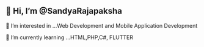   <h2>👋 Hi, I’m @SandyaRajapaksha</h2>
  
👀 I’m interested in ...Web Development and Mobile Application Development

🌱 I’m currently learning ...HTML,PHP,C#, FLUTTER

<!---
SandyaRajapaksha/SandyaRajapaksha is a ✨ special ✨ repository because its `README.md` (this file) appears on your GitHub profile.
You can click the Preview link to take a look at your changes.
--->
